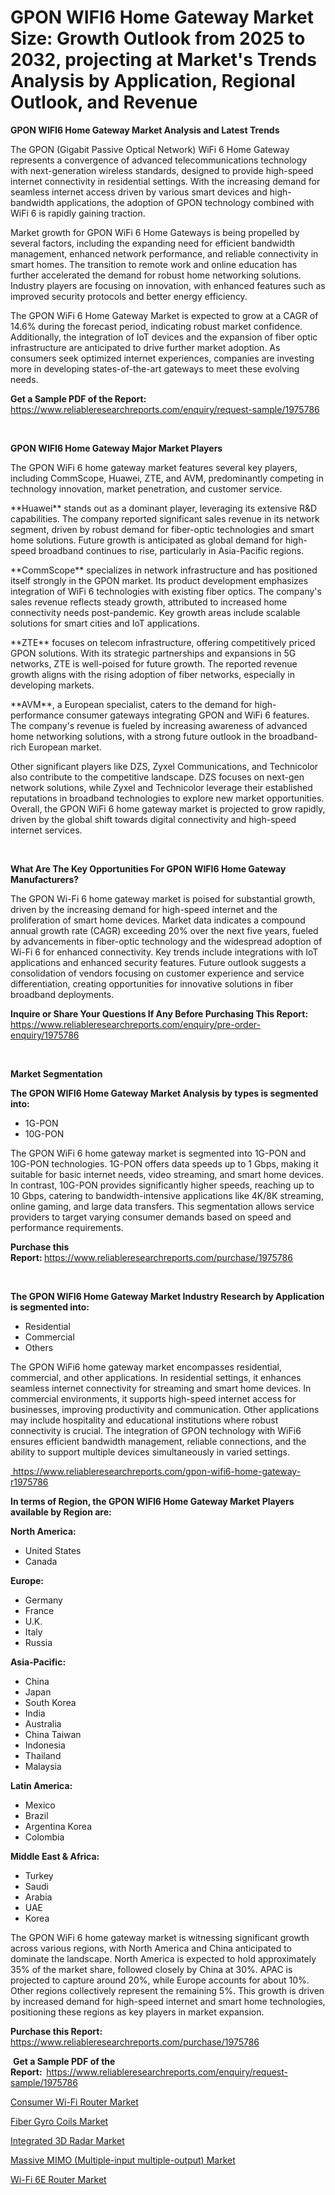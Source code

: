 <p><h1>GPON WIFI6 Home Gateway Market Size: Growth Outlook from 2025 to 2032, projecting at Market's Trends Analysis by Application, Regional Outlook, and Revenue</h1></p><p><strong>GPON WIFI6 Home Gateway Market Analysis and Latest Trends</strong></p>
<p><p>The GPON (Gigabit Passive Optical Network) WiFi 6 Home Gateway represents a convergence of advanced telecommunications technology with next-generation wireless standards, designed to provide high-speed internet connectivity in residential settings. With the increasing demand for seamless internet access driven by various smart devices and high-bandwidth applications, the adoption of GPON technology combined with WiFi 6 is rapidly gaining traction.</p><p>Market growth for GPON WiFi 6 Home Gateways is being propelled by several factors, including the expanding need for efficient bandwidth management, enhanced network performance, and reliable connectivity in smart homes. The transition to remote work and online education has further accelerated the demand for robust home networking solutions. Industry players are focusing on innovation, with enhanced features such as improved security protocols and better energy efficiency.</p><p>The GPON WiFi 6 Home Gateway Market is expected to grow at a CAGR of 14.6% during the forecast period, indicating robust market confidence. Additionally, the integration of IoT devices and the expansion of fiber optic infrastructure are anticipated to drive further market adoption. As consumers seek optimized internet experiences, companies are investing more in developing states-of-the-art gateways to meet these evolving needs.</p></p>
<p><strong>Get a Sample PDF of the Report:&nbsp;</strong> <a href="https://www.reliableresearchreports.com/enquiry/request-sample/1975786?utm_campaign=41&utm_medium=2&utm_source=Github&utm_content=ia&utm_term=08042025&utm_id=gpon-wifi6-home-gateway">https://www.reliableresearchreports.com/enquiry/request-sample/1975786</a></p>
<p>&nbsp;</p>
<p><strong>GPON WIFI6 Home Gateway Major Market Players</strong></p>
<p><p>The GPON WiFi 6 home gateway market features several key players, including CommScope, Huawei, ZTE, and AVM, predominantly competing in technology innovation, market penetration, and customer service.</p><p>**Huawei** stands out as a dominant player, leveraging its extensive R&D capabilities. The company reported significant sales revenue in its network segment, driven by robust demand for fiber-optic technologies and smart home solutions. Future growth is anticipated as global demand for high-speed broadband continues to rise, particularly in Asia-Pacific regions.</p><p>**CommScope** specializes in network infrastructure and has positioned itself strongly in the GPON market. Its product development emphasizes integration of WiFi 6 technologies with existing fiber optics. The company's sales revenue reflects steady growth, attributed to increased home connectivity needs post-pandemic. Key growth areas include scalable solutions for smart cities and IoT applications.</p><p>**ZTE** focuses on telecom infrastructure, offering competitively priced GPON solutions. With its strategic partnerships and expansions in 5G networks, ZTE is well-poised for future growth. The reported revenue growth aligns with the rising adoption of fiber networks, especially in developing markets.</p><p>**AVM**, a European specialist, caters to the demand for high-performance consumer gateways integrating GPON and WiFi 6 features. The company's revenue is fueled by increasing awareness of advanced home networking solutions, with a strong future outlook in the broadband-rich European market.</p><p>Other significant players like DZS, Zyxel Communications, and Technicolor also contribute to the competitive landscape. DZS focuses on next-gen network solutions, while Zyxel and Technicolor leverage their established reputations in broadband technologies to explore new market opportunities. Overall, the GPON WiFi 6 home gateway market is projected to grow rapidly, driven by the global shift towards digital connectivity and high-speed internet services.</p></p>
<p>&nbsp;</p>
<p><strong>What Are The Key Opportunities For GPON WIFI6 Home Gateway Manufacturers?</strong></p>
<p><p>The GPON Wi-Fi 6 home gateway market is poised for substantial growth, driven by the increasing demand for high-speed internet and the proliferation of smart home devices. Market data indicates a compound annual growth rate (CAGR) exceeding 20% over the next five years, fueled by advancements in fiber-optic technology and the widespread adoption of Wi-Fi 6 for enhanced connectivity. Key trends include integrations with IoT applications and enhanced security features. Future outlook suggests a consolidation of vendors focusing on customer experience and service differentiation, creating opportunities for innovative solutions in fiber broadband deployments.</p></p>
<p><strong>Inquire or Share Your Questions If Any Before Purchasing This Report:</strong> <a href="https://www.reliableresearchreports.com/enquiry/pre-order-enquiry/1975786?utm_campaign=41&utm_medium=2&utm_source=Github&utm_content=ia&utm_term=08042025&utm_id=gpon-wifi6-home-gateway">https://www.reliableresearchreports.com/enquiry/pre-order-enquiry/1975786</a></p>
<p>&nbsp;</p>
<p><strong>Market Segmentation</strong></p>
<p><strong>The GPON WIFI6 Home Gateway Market Analysis by types is segmented into:</strong></p>
<p><ul><li>1G-PON</li><li>10G-PON</li></ul></p>
<p><p>The GPON WiFi 6 home gateway market is segmented into 1G-PON and 10G-PON technologies. 1G-PON offers data speeds up to 1 Gbps, making it suitable for basic internet needs, video streaming, and smart home devices. In contrast, 10G-PON provides significantly higher speeds, reaching up to 10 Gbps, catering to bandwidth-intensive applications like 4K/8K streaming, online gaming, and large data transfers. This segmentation allows service providers to target varying consumer demands based on speed and performance requirements.</p></p>
<p><strong>Purchase this Report:&nbsp;</strong><a href="https://www.reliableresearchreports.com/purchase/1975786?utm_campaign=41&utm_medium=2&utm_source=Github&utm_content=ia&utm_term=08042025&utm_id=gpon-wifi6-home-gateway">https://www.reliableresearchreports.com/purchase/1975786</a></p>
<p>&nbsp;</p>
<p><strong>The GPON WIFI6 Home Gateway Market Industry Research by Application is segmented into:</strong></p>
<p><ul><li>Residential</li><li>Commercial</li><li>Others</li></ul></p>
<p><p>The GPON WiFi6 home gateway market encompasses residential, commercial, and other applications. In residential settings, it enhances seamless internet connectivity for streaming and smart home devices. In commercial environments, it supports high-speed internet access for businesses, improving productivity and communication. Other applications may include hospitality and educational institutions where robust connectivity is crucial. The integration of GPON technology with WiFi6 ensures efficient bandwidth management, reliable connections, and the ability to support multiple devices simultaneously in varied settings.</p></p>
<p><a href="https://www.reliableresearchreports.com/gpon-wifi6-home-gateway-r1975786?utm_campaign=41&utm_medium=2&utm_source=Github&utm_content=ia&utm_term=08042025&utm_id=gpon-wifi6-home-gateway">&nbsp;https://www.reliableresearchreports.com/gpon-wifi6-home-gateway-r1975786</a></p>
<p><strong>In terms of Region, the GPON WIFI6 Home Gateway Market Players available by Region are:</strong></p>
<p>
    <p> <strong> North America: </strong>
        <ul>
            <li>United States</li>
            <li>Canada</li>
        </ul>
        </p> 
    <p> <strong> Europe: </strong>
        <ul>
            <li>Germany</li>
            <li>France</li>
            <li>U.K.</li>
            <li>Italy</li>
            <li>Russia</li>
        </ul>
        </p> 
    <p> <strong> Asia-Pacific: </strong>
        <ul>
            <li>China</li>
            <li>Japan</li>
            <li>South Korea</li>
            <li>India</li>
            <li>Australia</li>
            <li>China Taiwan</li>
            <li>Indonesia</li>
            <li>Thailand</li>
            <li>Malaysia</li>
        </ul>
        </p> 
    <p> <strong> Latin America: </strong>
        <ul>
            <li>Mexico</li>
            <li>Brazil</li>
            <li>Argentina Korea</li>
            <li>Colombia</li>
        </ul>
        </p> 
    <p> <strong> Middle East & Africa: </strong>
        <ul>
            <li>Turkey</li>
            <li>Saudi</li>
            <li>Arabia</li>
            <li>UAE</li>
            <li>Korea</li>
        </ul>
    </p>
    </p>
<p><p>The GPON WiFi 6 home gateway market is witnessing significant growth across various regions, with North America and China anticipated to dominate the landscape. North America is expected to hold approximately 35% of the market share, followed closely by China at 30%. APAC is projected to capture around 20%, while Europe accounts for about 10%. Other regions collectively represent the remaining 5%. This growth is driven by increased demand for high-speed internet and smart home technologies, positioning these regions as key players in market expansion.</p></p>
<p><strong>Purchase this Report: </strong><a href="https://www.reliableresearchreports.com/purchase/1975786?utm_campaign=41&utm_medium=2&utm_source=Github&utm_content=ia&utm_term=08042025&utm_id=gpon-wifi6-home-gateway">https://www.reliableresearchreports.com/purchase/1975786</a></p>
<p>&nbsp;<strong>Get a Sample PDF of the Report:&nbsp;&nbsp;</strong><a href="https://www.reliableresearchreports.com/enquiry/request-sample/1975786?utm_campaign=41&utm_medium=2&utm_source=Github&utm_content=ia&utm_term=08042025&utm_id=gpon-wifi6-home-gateway">https://www.reliableresearchreports.com/enquiry/request-sample/1975786</a></p>
<p><strong></strong></p>
<p><p><a href="https://github.com/naingbiner7i/Market-Research-Report-List-1/blob/main/consumer-wi-fi-router-market.md?utm_campaign=41&utm_medium=2&utm_source=Github&utm_content=ia&utm_term=08042025&utm_id=gpon-wifi6-home-gateway">Consumer Wi-Fi Router Market</a></p><p><a href="https://github.com/beyeagamizjp/Market-Research-Report-List-1/blob/main/fiber-gyro-coils-market.md?utm_campaign=41&utm_medium=2&utm_source=Github&utm_content=ia&utm_term=08042025&utm_id=gpon-wifi6-home-gateway">Fiber Gyro Coils Market</a></p><p><a href="https://github.com/siwerhommer97/Market-Research-Report-List-1/blob/main/integrated-3d-radar-market.md?utm_campaign=41&utm_medium=2&utm_source=Github&utm_content=ia&utm_term=08042025&utm_id=gpon-wifi6-home-gateway">Integrated 3D Radar Market</a></p><p><a href="https://github.com/baatetoshda/Market-Research-Report-List-1/blob/main/massive-mimo-multiple-input-multiple-output-market.md?utm_campaign=41&utm_medium=2&utm_source=Github&utm_content=ia&utm_term=08042025&utm_id=gpon-wifi6-home-gateway">Massive MIMO (Multiple-input multiple-output) Market</a></p><p><a href="https://github.com/kukolkasimo5/Market-Research-Report-List-1/blob/main/wi-fi-6e-router-market.md?utm_campaign=41&utm_medium=2&utm_source=Github&utm_content=ia&utm_term=08042025&utm_id=gpon-wifi6-home-gateway">Wi-Fi 6E Router Market</a></p></p>